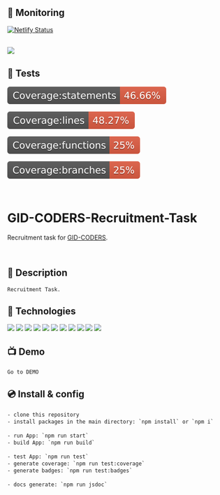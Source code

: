 ## 🤖 Monitoring

[![Netlify Status](https://api.netlify.com/api/v1/badges/2a99c73d-d42d-4b46-bb45-a6d4ddb456bc/deploy-status)](https://app.netlify.com/sites/quizzical-agnesi-5de01a/deploys)

<br />

<img src="https://snyk.io/wp-content/uploads/title-card-logo-white-1.png" width="135">

<br />

## 🚀 Tests

![Badge Statements](coverage/badge-statements.svg)

![Badge Lines](coverage/badge-lines.svg)

![Badge Functions](coverage/badge-functions.svg)

![Badge Branches](coverage/badge-branches.svg)

<br />

# GID-CODERS-Recruitment-Task

Recruitment task for [GID-CODERS](https://gidcoders.pl/home/).

<br />

## 📎 Description

```
Recruitment Task.
```

## 🔌 Technologies

![](https://img.shields.io/badge/-REACT-black?style=for-the-badge&logo=react)
![](https://img.shields.io/badge/-webpack-black?style=for-the-badge&logo=webpack)
![](https://img.shields.io/badge/-babel-black?style=for-the-badge&logo=babel)
![](https://img.shields.io/badge/-Prop_Types-black?style=for-the-badge&logo=typescript)
![](https://img.shields.io/badge/-React_Icons-black?style=for-the-badge&logo=react)
![](https://img.shields.io/badge/-React_Uuid-black?style=for-the-badge&logo=react)
![](https://img.shields.io/badge/-Sass-black?style=for-the-badge&logo=sass)
![](https://img.shields.io/badge/-Eslint-black?style=for-the-badge&logo=eslint)
![](https://img.shields.io/badge/-Prettier-black?style=for-the-badge&logo=prettier)
![](https://img.shields.io/badge/-JSDoc-black?style=for-the-badge&logo=javascript)
![](https://img.shields.io/badge/-Enzyme_&_Jest-black?style=for-the-badge&logo=jest)

## 📺 Demo

```
Go to DEMO
```

## 💿 Install & config

```
- clone this repository
- install packages in the main directory: `npm install` or `npm i`

- run App: `npm run start`
- build App: `npm run build`

- test App: `npm run test`
- generate coverage: `npm run test:coverage`
- generate badges: `npm run test:badges`

- docs generate: `npm run jsdoc`
```
